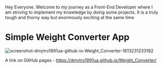 Hey Everyone. Welcome to my journey as a Front-End Developer where I am striving to implement my knowledge by doing some projects. It is a truly tough and thorny way but enormously exciting at the same time

# Simple Weight Converter App

![screenshot-dmytro1991ua-github-io-Weight_Converter-1613231233192](https://user-images.githubusercontent.com/61331410/107854272-8a694e80-6e23-11eb-9d88-fac910db83ba.png)

A link on GitHub pages - https://dmytro1991ua.github.io/Weight_Converter/
